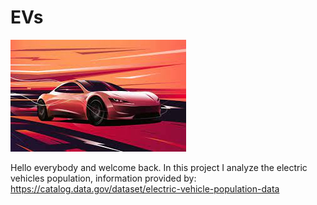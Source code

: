 # EVs

<img src='Image/EV.jpg' alt='EV'>

Hello everybody and welcome back. In this project I analyze the electric vehicles population, information provided by: https://catalog.data.gov/dataset/electric-vehicle-population-data

